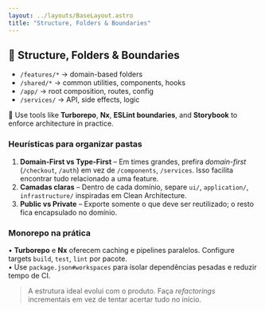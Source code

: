 ```yaml
---
layout: ../layouts/BaseLayout.astro
title: "Structure, Folders & Boundaries"
---
```


## 🏢 Structure, Folders & Boundaries

- `/features/*` → domain-based folders
- `/shared/*` → common utilities, components, hooks
- `/app/` → root composition, routes, config
- `/services/` → API, side effects, logic

📌 Use tools like **Turborepo**, **Nx**, **ESLint boundaries**, and **Storybook** to enforce architecture in practice.

### Heurísticas para organizar pastas

1. **Domain-First vs Type-First** – Em times grandes, prefira *domain-first* (`/checkout`, `/auth`) em vez de `/components`, `/services`. Isso facilita encontrar tudo relacionado a uma feature.
2. **Camadas claras** – Dentro de cada domínio, separe `ui/`, `application/`, `infrastructure/` inspiradas em Clean Architecture.
3. **Public vs Private** – Exporte somente o que deve ser reutilizado; o resto fica encapsulado no domínio.

### Monorepo na prática

• **Turborepo** e **Nx** oferecem caching e pipelines paralelos. Configure targets `build`, `test`, `lint` por pacote.  
• Use `package.json#workspaces` para isolar dependências pesadas e reduzir tempo de CI.

> A estrutura ideal evolui com o produto. Faça *refactorings* incrementais em vez de tentar acertar tudo no início.